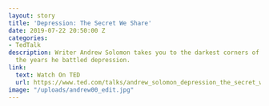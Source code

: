 ```yaml
---
layout: story
title: 'Depression: The Secret We Share'
date: 2019-07-22 20:50:00 Z
categories:
- TedTalk
description: Writer Andrew Solomon takes you to the darkest corners of his mind during
  the years he battled depression.
link:
  text: Watch On TED
  url: https://www.ted.com/talks/andrew_solomon_depression_the_secret_we_share?utm_campaign=tedspread&utm_medium=referral&utm_source=tedcomshare
image: "/uploads/andrew00_edit.jpg"
---
```


